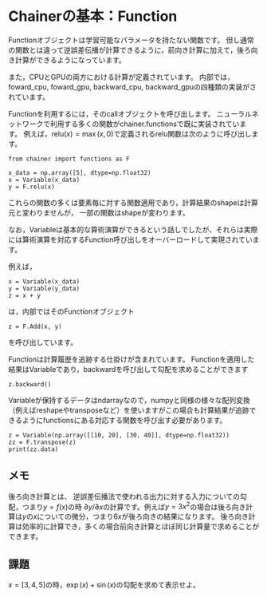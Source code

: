 # Chainerの基本：Function

Functionオブジェクトは学習可能なパラメータを持たない関数です。
但し通常の関数とは違って逆誤差伝播が計算できるように，前向き計算に加えて，後ろ向き計算ができるようになっています。

また，CPUとGPUの両方における計算が定義されています。
内部では，foward_cpu, foward_gpu, backward_cpu, backward_gpuの四種類の実装がされています。

Functionを利用するには，そのcallオブジェクトを呼び出します。
ニューラルネットワークで利用する多くの関数がchainer.functionsで既に実装されています。
例えば，$\mathrm{relu}(x) = \max(x, 0)$で定義されるrelu関数は次のように呼び出します。

```
from chainer import functions as F

x_data = np.array([5], dtype=np.float32)
x = Variable(x_data)
y = F.relu(x)
```

これらの関数の多くは要素毎に対する関数適用であり，計算結果のshapeは計算元と変わりませんが，
一部の関数はshapeが変わります。


なお，Variableは基本的な算術演算ができるという話しでしたが、それらは実際には算術演算を対応するFunction呼び出しをオーバーロードして実現されています。

例えば，

```
x = Variable(x_data)
y = Variable(y_data)
z = x + y
```

は，内部ではそのFunctionオブジェクト

```
z = F.Add(x, y)
```

を呼び出しています。

Functionは計算履歴を追跡する仕掛けが含まれています。
Functionを適用した結果はVariableであり，backwardを呼び出して勾配を求めることができます

```
z.backward()
```

Variableが保持するデータはndarrayなので，numpyと同様の様々な配列変換（例えばreshapeやtransposeなど）を使いますがこの場合も計算結果が追跡できるようにfunctionsにある対応する関数を呼び出す必要があります。

```
z = Variable(np.array([[10, 20], [30, 40]], dtype=np.float32))
zz = F.transpose(z)
print(zz.data)
```


## メモ

後ろ向き計算とは、 逆誤差伝播法で使われる出力に対する入力についての勾配，つまり$y = f(x)$の時 $\partial y / \partial x$の計算です。例えば$y=3x^2$の場合は後ろ向き計算は$y$の$x$についての微分，つまり$6x$が後ろ向きの結果になります。
後ろ向き計算は効率的に計算でき，多くの場合前向き計算とほぼ同じ計算量で求めることができます。

## 課題

$x=[3, 4, 5]$の時，$\exp(x)+\sin(x)$の勾配を求めて表示せよ。
